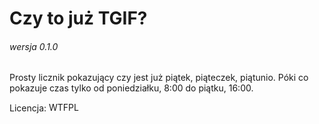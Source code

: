 # Czy to już TGIF?
###### wersja 0.1.0

Prosty licznik pokazujący czy jest już piątek, piąteczek, piątunio. Póki co pokazuje czas tylko od poniedziałku, 8:00 do piątku, 16:00.

Licencja: <a href="http://www.wtfpl.net/"><img src="http://www.wtfpl.net/wp-content/uploads/2012/12/wtfpl-badge-4.png" width="80" height="15" alt="WTFPL" /></a>
